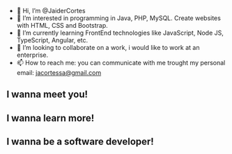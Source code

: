 - 👋 Hi, I’m @JaiderCortes
- 👀 I’m interested in programming in Java, PHP, MySQL. Create websites with HTML, CSS and Bootstrap.
- 🌱 I’m currently learning FrontEnd technologies like JavaScript, Node JS, TypeScript, Angular, etc.
- 💞️ I’m looking to collaborate on a work, i would like to work at an enterprise.
- 📫 How to reach me: you can communicate with me trought my personal email: jacortessa@gmail.com

<h2>I wanna meet you!</h2>
<h2>I wanna learn more!</h2>
<h2>I wanna be a software developer!</h2>

<!---
JaiderCortes/JaiderCortes is a ✨ special ✨ repository because its `README.md` (this file) appears on your GitHub profile.
You can click the Preview link to take a look at your changes.
--->
